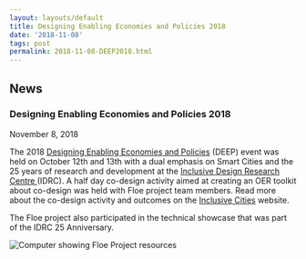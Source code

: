 ```yaml
---
layout: layouts/default
title: Designing Enabling Economies and Policies 2018
date: '2018-11-08'
tags: post
permalink: 2018-11-08-DEEP2018.html
---
```

<article id="content" class="floe-content floe-news-item">
                <h2> News </h2>
                <!-- BEGIN markup for news item -->
                <h3>Designing Enabling Economies and Policies 2018</h3>
                <time class="floe-date" datetime="2018-11-08">November 8, 2018</time>
                <p>
                    The 2018 <a href="https://deep.idrc.ocadu.ca/">Designing Enabling Economies and Policies</a>
                    (DEEP) event was held on October 12th and 13th with a dual emphasis on Smart Cities and the 25
                    years of research and development at the
                    <a href="https://idrc.ocadu.ca/">Inclusive Design Research Centre </a>
                    (IDRC). A half day co-design activity aimed at creating an OER toolkit about co-design was held
                    with Floe project team members. Read more about the co-design activity and outcomes on the
                    <a href="https://cities.inclusivedesign.ca/ideas/deep2018-summary-and-results/">Inclusive Cities</a> website.
                </p>
                <p>
                    The Floe project also participated in the technical showcase that was part of the IDRC 25 Anniversary.
                </p>
                <img src="assets/posts-images/images/FloeAtDeep.png" alt="Computer showing Floe Project resources"></a>
            </article>
         <!-- END markup for news item -->
